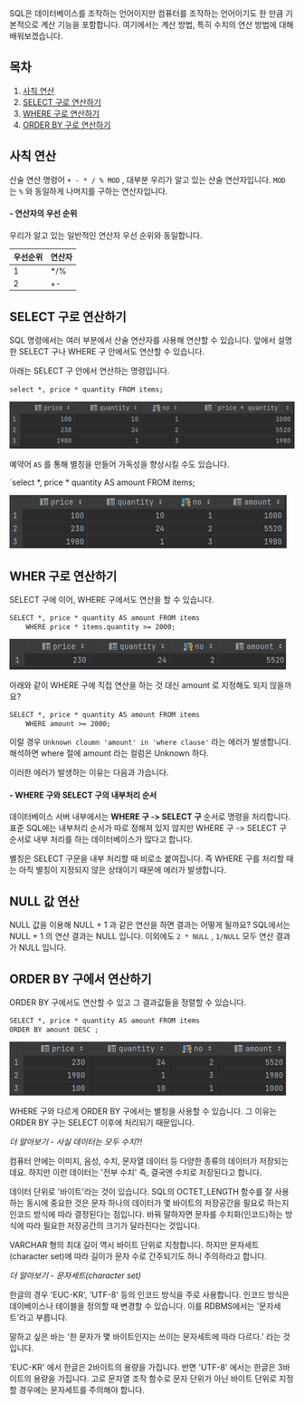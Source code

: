 
SQL은 데이터베이스를 조작하는 언어이지만 컴퓨터를 조작하는 언어이기도 한 만큼 기본적으로 계산 기능을 포함합니다.  여기에서는 계산 방법, 특히 수치의 연산 방법에 대해 배워보겠습니다.

## 목차

1. [사칙 연산]((3)%20%EC%88%98%EC%B9%98%20%EC%97%B0%EC%82%B0.md#%EC%82%AC%EC%B9%99-%EC%97%B0%EC%82%B0)
2. [SELECT 구로 연산하기]((3)%20%EC%88%98%EC%B9%98%20%EC%97%B0%EC%82%B0.md#select-%EA%B5%AC%EB%A1%9C-%EC%97%B0%EC%82%B0%ED%95%98%EA%B8%B0)
3. [WHERE 구로 연산하기]((3)%20%EC%88%98%EC%B9%98%20%EC%97%B0%EC%82%B0.md#wher-%EA%B5%AC%EB%A1%9C-%EC%97%B0%EC%82%B0%ED%95%98%EA%B8%B0)
4. [ORDER BY 구로 연산하기]((3)%20%EC%88%98%EC%B9%98%20%EC%97%B0%EC%82%B0.md#order-by-%EA%B5%AC%EC%97%90%EC%84%9C-%EC%97%B0%EC%82%B0%ED%95%98%EA%B8%B0)
## 사칙 연산

산술 연산 명령어
`+ - * / % MOD` , 대부분 우리가 알고 있는 산술 연산자입니다. `MOD` 는 `%` 와 동일하게 나머지를 구하는 연산자입니다.

#### - 연산자의 우선 순위

우리가 알고 있는 일반적인 연산자 우선 순위와 동일합니다.


| 우선순위 | 연산자 |
|--------|--------|
|   1    |   */%  |
|   2    |   +-   |



## SELECT 구로 연산하기

SQL 명령에서는 여러 부분에서 산술 연산자를 사용해 연산할 수 있습니다. 앞에서 설명한 SELECT 구나 WHERE 구 안에서도 연산할 수 있습니다.

아래는 SELECT 구 안에서 연산하는 명령입니다.

`select *, price * quantity FROM items;`

![[Pasted image 20230809135159.png]](Pasted%20image%2020230809135159.png)


예약어 `AS` 를 통해 별칭을 만들어 가독성을 향상시킬 수도 있습니다.


`select *, price * quantity AS amount FROM items;

![[Pasted image 20230809135710.png]](Pasted%20image%2020230809135710.png)



## WHER 구로 연산하기


SELECT 구에 이어, WHERE 구에서도 연산을 할 수 있습니다.

```
SELECT *, price * quantity AS amount FROM items  
    WHERE price * items.quantity >= 2000;
```


![[Pasted image 20230809140241.png]](Pasted%20image%2020230809140241.png)


아래와 같이 WHERE 구에 직접 연산을 하는 것 대신 amount 로 지정해도 되지 않을까요? 

```
SELECT *, price * quantity AS amount FROM items  
    WHERE amount >= 2000;
```

이럴 경우 `Unknown cloumn 'amount' in 'where clause'` 라는 에러가 발생합니다.
해석하면 where 절에 amount 라는 컬럼은 Unknown 하다.

이러한 에러가 발생하는 이유는 다음과 가습니다.

#### - WHERE 구와 SELECT 구의 내부처리 순서

데이터베이스 서버 내부에서는 **WHERE 구 -> SELECT 구** 순서로 명령을 처리합니다. 표준 SQL에는 내부처리 순서가 따로 정해져 있지 않지만 WHERE 구 -> SELECT 구 순서로 내부 처리를 하는 데이터베이스가 많다고 합니다. 

별칭은 SELECT 구문을 내부 처리할 때 비로소 붙여집니다. 즉 WHERE 구를 처리할 때는 아직 별칭이 지정되지 않은 상태이기 때문에 에러가 발생합니다.

## NULL 값 연산

NULL 값을 이용해 NULL + 1 과 같은 연산을 하면 결과는 어떻게 될까요? SQL에서는 NULL + 1 의 연산 결과는 NULL 입니다. 이외에도 `2 * NULL` , `1/NULL` 모두 연산 결과가 NULL 입니다.

## ORDER BY 구에서 연산하기

ORDER BY 구에서도 연산할 수 있고 그 결과값들을 정렬할 수 있습니다.


```
SELECT *, price * quantity AS amount FROM items 
ORDER BY amount DESC ;
```


![[Pasted image 20230809143012.png]](Pasted%20image%2020230809143012.png)

WHERE 구와 다르게 ORDER BY 구에서는 별칭을 사용할 수 있습니다. 그 이유는 ORDER BY 구는 SELECT 이후에 처리되기 때문입니다.

*더 알아보기 - 사실 데이터는 모두 수치?!*

컴퓨터 안에는 이미지, 음성, 수치, 문자열 데이터 등 다양한 종류의 데이터가 저장되는데요. 하지만 이런 데이터는 '전부 수치' 즉, 결국엔 수치로 저장된다고 합니다.

데이터 단위로 '바이트'라는 것이 있습니다. SQL의 OCTET_LENGTH 함수를 잘 사용하는 동시에 중요한 것은 문자 하나의 데이터가 몇 바이트의 저장공간을 필요로 하는지 인코드 방식에 따라 결정된다는 점입니다. 바꿔 말하자면 문자를 수치화(인코드)하는 방식에 따라 필요한 저장공간의 크기가 달라진다는 것입니다.

VARCHAR 형의 최대 길이 역시 바이트 단위로 지정합니다. 하지만 문자세트(character set)에 따라 길이가 문자 수로 간주되기도 하니 주의하라고 합니다.

*더 알아보기 - 문자세트(character set)*

한글의 경우 'EUC-KR', 'UTF-8' 등의 인코드 방식을 주로 사용합니다. 인코드 방식은 데이베이스나 테이블을 정의할 때 변경할 수 있습니다. 이를 RDBMS에서는 '문자세트'라고 부릅니다.

말하고 싶은 바는 '한 문자가 몇 바이트인지는 쓰이는 문자세트에 따라 다르다.' 라는 것입니다.

'EUC-KR' 에서 한글은 2바이트의 용량을 가집니다. 반면 'UTF-8' 에서는 한글은 3바이트의 용량을 가집니다. 고로 문자열 조작 함수로 문자 단위가 아닌 바이트 단위로 지정할 경우에는 문자세트를 주의해야 합니다.
